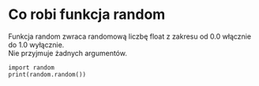 # Co robi funkcja random  
Funkcja random zwraca randomową liczbę float z zakresu od 0.0 włącznie do 1.0 wyłącznie.  
Nie przyjmuje żadnych argumentów.  
  
```
import random
print(random.random())
```
